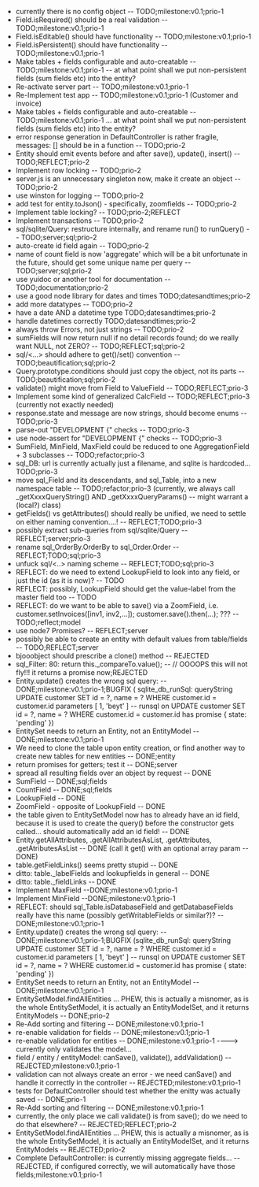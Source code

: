 * currently there is no config object -- TODO;milestone:v0.1;prio-1
* Field.isRequired() should be a real validation -- TODO;milestone:v0.1;prio-1
* Field.isEditable() should have functionality -- TODO;milestone:v0.1;prio-1
* Field.isPersistent() should have functionality -- TODO;milestone:v0.1;prio-1
* Make tables + fields configurable and auto-creatable -- TODO;milestone:v0.1;prio-1 -- at what point shall we put non-persistent fields (sum fields etc) into the entity?
* Re-activate server part -- TODO;milestone:v0.1;prio-1
* Re-Implement test app -- TODO;milestone:v0.1;prio-1 (Customer and invoice)
* Make tables + fields configurable and auto-creatable -- TODO;milestone:v0.1;prio-1 ... at what point shall we put non-persistent fields (sum fields etc) into the entity?
* error response generation in DefaultController is rather fragile, messages: [] should be in a function -- TODO;prio-2
* Entity should emit events before and after save(), update(), insert() -- TODO;REFLECT;prio-2
* Implement row locking -- TODO;prio-2
* server.js is an unnecessary singleton now, make it create an object -- TODO;prio-2
* use winston for logging -- TODO;prio-2
* add test for entity.toJson() - specifically, zoomfields -- TODO;prio-2
* Implement table locking? -- TODO;prio-2;REFLECT
* Implement transactions -- TODO;prio-2
* sql/sqlite/Query: restructure internally, and rename run() to runQuery() -- TODO;server;sql;prio-2
* auto-create id field again -- TODO;prio-2
* name of count field is now 'aggregate' which will be a bit unfortunate in the future, should get some unique name per query -- TODO;server;sql;prio-2
* use yuidoc or another tool for documentation -- TODO;documentation;prio-2
* use a good node library for dates and times TODO;datesandtimes;prio-2
* add more datatypes -- TODO;prio-2
* have a date AND a datetime type TODO;datesandtimes;prio-2
* handle datetimes correctly TODO;datesandtimes;prio-2
* always throw Errors, not just strings -- TODO;prio-2
* sumFields will now return null if no detail records found; do we really want NULL, not ZERO? -- TODO;REFLECT;sql;prio-2
* sql/<...> should adhere to get()/set() convention -- TODO;beautification;sql;prio-2
* Query.prototype.conditions should just copy the object, not its parts -- TODO;beautification;sql;prio-2
* validate() might move from Field to ValueField -- TODO;REFLECT;prio-3
* Implement some kind of generalized CalcField -- TODO;REFLECT;prio-3 (currently not exactly needed)
* response.state and message are now strings, should become enums -- TODO;prio-3
* parse-out "DEVELOPMENT {" checks -- TODO;prio-3
* use node-assert for "DEVELOPMENT {" checks -- TODO;prio-3
* SumField, MinField, MaxField could be reduced to one AggregationField + 3 subclasses -- TODO;refactor;prio-3
* sql_DB: url is currently actually just a filename, and sqlite is hardcoded... TODO;prio-3
* move sql\_Field and its descendants, and sql\_Table, into a new namespace table -- TODO;refactor;prio-3 (currently, we always call \_getXxxxQueryString() AND \_getXxxxQueryParams() -- might warrant a (local?) class)
* getFields() vs getAttributes() should really be unified, we need to settle on either naming convention....! -- REFLECT;TODO;prio-3
* possibly extract sub-queries from sql/sqlite/Query -- REFLECT;server;prio-3
* rename sql_OrderBy.OrderBy to sql_Order.Order -- REFLECT;TODO;sql;prio-3
* unfuck sql/<..> naming scheme -- REFLECT;TODO;sql;prio-3
* REFLECT: do we need to extend LookupField to look into any field, or just the id (as it is now)? -- TODO
* REFLECT: possibly, LookupField should get the value-label from the master field too -- TODO
* REFLECT: do we want to be able to save() via a ZoomField, i.e. customer.setInvoices([inv1, inv2,...]); customer.save().then(...); ??? -- TODO;reflect;model
* use node7 Promises? -- REFLECT;server
* possibly be able to create an entity with default values from table/fields -- TODO;REFLECT;server
* bjooobject should prescribe a clone() method -- REJECTED
* sql\_Filter: 80:  return this.\_compareTo.value(); -- // OOOOPS this will not fly!!! it returns a promise now;REJECTED
* Entity.update() creates the wrong sql query: -- DONE;milestone:v0.1;prio-1;BUGFIX ( sqlite_db_runSql: queryString UPDATE customer SET id = ?, name = ? WHERE customer.id = customer.id parameters [ 1, 'beyt' ] -- runsql on UPDATE customer SET id = ?, name = ? WHERE customer.id = customer.id has promise { state: 'pending' })
* EntitySet needs to return an Entity, not an EntityModel -- DONE;milestone:v0.1;prio-1
* We need to clone the table upon entity creation, or find another way to create new tables for new entities -- DONE;entity
* return promises for getters; test it -- DONE;server
* spread all resulting fields over an object by request -- DONE
* SumField  -- DONE;sql;fields
* CountField  -- DONE;sql;fields
* LookupField -- DONE
* ZoomField - opposite of LookupField -- DONE
* the table given to EntitySetModel now has to already have an id field, because it is used to create the query() before the constructor gets called... should automatically add an id field! -- DONE
* Entity.getAllAttributes, .getAllAttributesAsList, .getAttributes, .getAtributesAsList -- DONE (call it get() with an optional array param -- DONE)
* table.getFieldLinks() seems pretty stupid -- DONE
* ditto: table.\_labelFields and lookupfields in general -- DONE
* ditto: table.\_fieldLinks -- DONE
* Implement MaxField --DONE;milestone:v0.1;prio-1
* Implement MinField --DONE;milestone:v0.1;prio-1
* REFLECT: should sql_Table.isDatabaseField and getDatabaseFields really have this name (possibly getWritableFields or similar?)? -- DONE;milestone:v0.1;prio-1
* Entity.update() creates the wrong sql query: -- DONE;milestone:v0.1;prio-1;BUGFIX (sqlite_db_runSql: queryString UPDATE customer SET id = ?, name = ? WHERE customer.id = customer.id parameters [ 1, 'beyt' ] -- runsql on UPDATE customer SET id = ?, name = ? WHERE customer.id = customer.id has promise { state: 'pending' })
* EntitySet needs to return an Entity, not an EntityModel -- DONE;milestone:v0.1;prio-1
* EntitySetModel.findAllEntities ... PHEW, this is actually a misnomer, as is the whole EntitySetModel, it is actually an EntityModelSet, and it returns EntityModels -- DONE;prio-2
* Re-Add sorting and filtering -- DONE;milestone:v0.1;prio-1
* re-enable validation for fields -- DONE;milestone:v0.1;prio-1
* re-enable validation for entities -- DONE;milestone:v0.1;prio-1 ----> currently only validates the model...
* field / entity / entityModel: canSave(), validate(), addValidation() -- REJECTED;milestone:v0.1;prio-1
* validation can not always create an error - we need canSave() and handle it correctly in the controller -- REJECTED;milestone:v0.1;prio-1
* tests for DefaultController should test whether the enitty was actually saved -- DONE;prio-1
* Re-Add sorting and filtering -- DONE;milestone:v0.1;prio-1
* currently, the only place we call validate() is from save(); do we need to do that elsewhere? -- REJECTED;REFLECT;prio-2
* EntitySetModel.findAllEntities ... PHEW, this is actually a misnomer, as is the whole EntitySetModel, it is actually an EntityModelSet, and it returns EntityModels -- REJECTED;prio-2
* Complete DefaultController: is currently missing aggregate fields... -- REJECTED, if configured correctly, we will automatically have those fields;milestone:v0.1;prio-1
